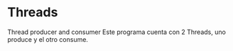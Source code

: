 # Threads
Thread producer and consumer
Este programa cuenta con 2 Threads, uno produce y el otro consume.

